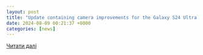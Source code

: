 ```yaml
---
layout: post
title: "Update containing camera improvements for the Galaxy S24 Ultra has been delayed .or has it? - PhoneArena"
date: 2024-08-09 00:21:37 +0000
categories: [news]
---
```


[Читати далі](https://www.phonearena.com/news/galaxy-s24-users-receive-security-update-but-no-camera-improvements_id161268)
